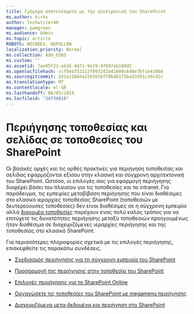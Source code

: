 ```yaml
---
title: Γρήγορα αποτελέσματα με την ηλεκτρονική του SharePoint
ms.author: kirks
author: Techwriter40
manager: pamgreen
ms.audience: Admin
ms.topic: article
ROBOTS: NOINDEX, NOFOLLOW
localization_priority: Normal
ms.collection: Adm_O365
ms.custom: ''
ms.assetid: 7ae05f21-eb16-4d71-9e19-4f097eb100d2
ms.openlocfilehash: ccf0ebf52112f0932d3a41000c6d6e76fce4180d
ms.sourcegitcommit: 241e21b6da226563bf70bdb1f5bad3d91c38cd2c
ms.translationtype: MT
ms.contentlocale: el-GR
ms.lasthandoff: 06/05/2019
ms.locfileid: "34736018"
---
```

# <a name="site-and-page-navigation-in-sharepoint-sites"></a>Περιήγησης τοποθεσίας και σελίδας σε τοποθεσίες του SharePoint

Οι βασικές αρχές και τις ορθές πρακτικές για περιήγηση τοποθεσίας και σελίδας εφαρμόζονται εξίσου στην κλασική και σύγχρονη αρχιτεκτονική του SharePoint. Ωστόσο, οι επιλογές σας για εφαρμογή περιήγησης διαφέρει βάσει του πλαισίου για τις τοποθεσίες και τα intranet. Για παράδειγμα, τις εμπειρίες μεταβίβαση περιήγησης που είναι διαθέσιμες στο κλασικό ιεραρχίες τοποθεσίας SharePoint (τοποθεσιών με δευτερεύουσες τοποθεσίες) δεν είναι διαθέσιμες σε η σύγχρονη εμπειρία αλλά [διανομέα τοποθεσίες](https://support.office.com/article/fe26ae84-14b7-45b6-a6d1-948b3966427f) παρέχουν ένας πολύ καλός τρόπος για να επιτύχετε τις δυνατότητες περιήγησης μεταξύ τοποθεσιών προηγουμένως ήταν διαθέσιμα σε διαχειριζόμενες ιεραρχίες περιήγησης και της τοποθεσίας στο κλασικό SharePoint.

 Για περισσότερες πληροφορίες σχετικά με τις επιλογές περιήγησης, επισκεφθείτε τις παρακάτω συνδέσεις.

 - [Σχεδιασμός περιήγησης για τη σύγχρονη εμπειρία του SharePoint](https://docs.microsoft.com/en-us/sharepoint/plan-navigation-modern-experience)

- [Προσαρμογή της περιήγησης στην τοποθεσία του SharePoint](https://support.office.com/en-us/article/customize-the-navigation-on-your-sharepoint-site-3cd61ae7-a9ed-4e1e-bf6d-4655f0bf25ca)

- [Επιλογές περιήγησης για το SharePoint Online](https://docs.microsoft.com/en-us/office365/enterprise/navigation-options-for-sharepoint-online)
 
- [Οργανώσετε τις τοποθεσίες του SharePoint με megamenu περιήγησης](https://techcommunity.microsoft.com/t5/Microsoft-SharePoint-Blog/Organize-your-SharePoint-sites-with-megamenu-navigation-and-new/ba-p/328068)

- [Διαχειριζόμενα μετα-δεδομένα και περιήγηση στο SharePoint](https://docs.microsoft.com/en-us/sharepoint/dev/general-development/managed-metadata-and-navigation-in-sharepoint)


